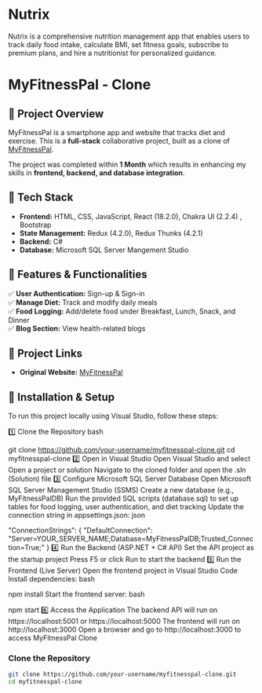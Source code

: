 # Nutrix
Nutrix is a comprehensive nutrition management app that enables users to track daily food intake, calculate BMI, set fitness goals, subscribe to premium plans, and hire a nutritionist for personalized guidance.
# MyFitnessPal - Clone

## 📌 Project Overview
MyFitnessPal is a smartphone app and website that tracks diet and exercise. This is a **full-stack** collaborative project, built as a clone of [MyFitnessPal](https://www.myfitnesspal.com/).  

The project was completed within **1 Month** which results in enhancing my skills in **frontend, backend, and database integration**.

## 🚀 Tech Stack  
- **Frontend:** HTML, CSS, JavaScript, React (18.2.0), Chakra UI (2.2.4) , Bootstrap 
- **State Management:** Redux (4.2.0), Redux Thunks (4.2.1)  
- **Backend:** C# 
- **Database:** Microsoft SQL Server Mangement Studio


## 🌟 Features & Functionalities
✅ **User Authentication:** Sign-up & Sign-in  
✅ **Manage Diet:** Track and modify daily meals  
✅ **Food Logging:** Add/delete food under Breakfast, Lunch, Snack, and Dinner  
✅ **Blog Section:** View health-related blogs  

## 🔗 Project Links  
- **Original Website:** [MyFitnessPal](https://www.myfitnesspal.com/)    


## 📂 Installation & Setup  
To run this project locally using Visual Studio, follow these steps:  

1️⃣ Clone the Repository
bash

git clone https://github.com/your-username/myfitnesspal-clone.git
cd myfitnesspal-clone
2️⃣ Open in Visual Studio
Open Visual Studio and select Open a project or solution
Navigate to the cloned folder and open the .sln (Solution) file
3️⃣ Configure Microsoft SQL Server Database
Open Microsoft SQL Server Management Studio (SSMS)
Create a new database (e.g., MyFitnessPalDB)
Run the provided SQL scripts (database.sql) to set up tables for food logging, user authentication, and diet tracking
Update the connection string in appsettings.json:
json

"ConnectionStrings": {
  "DefaultConnection": "Server=YOUR_SERVER_NAME;Database=MyFitnessPalDB;Trusted_Connection=True;"
}
4️⃣ Run the Backend (ASP.NET + C# API)
Set the API project as the startup project
Press F5 or click Run to start the backend
5️⃣ Run the Frontend (Live Server)
Open the frontend project in Visual Studio Code
Install dependencies:
bash

npm install
Start the frontend server:
bash

npm start
6️⃣ Access the Application
The backend API will run on https://localhost:5001 or https://localhost:5000
The frontend will run on http://localhost:3000
Open a browser and go to http://localhost:3000 to access MyFitnessPal Clone

### Clone the Repository  
```bash
git clone https://github.com/your-username/myfitnesspal-clone.git
cd myfitnesspal-clone

